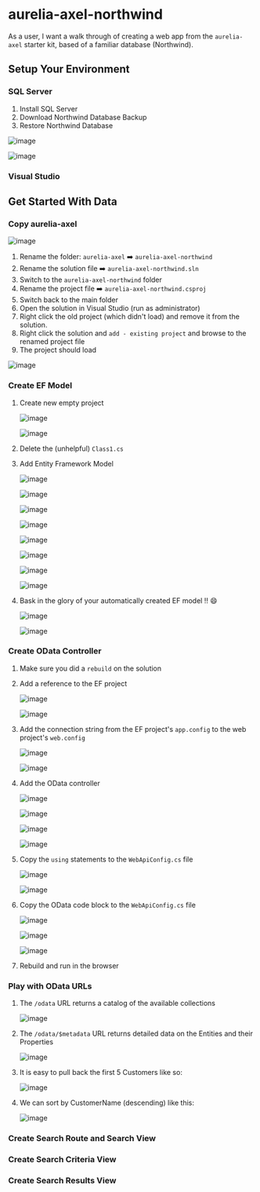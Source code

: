 # aurelia-axel-northwind
As a user, I want a walk through of creating a web app from the `aurelia-axel` starter kit, based of a familiar database (Northwind).  

## Setup Your Environment

### SQL Server

1. Install SQL Server
2. Download Northwind Database Backup
3. Restore Northwind Database

![image](https://cloud.githubusercontent.com/assets/10272832/13908165/ec072648-eec2-11e5-928c-1d054a1d7810.png)

![image](https://cloud.githubusercontent.com/assets/10272832/13908145/7e3df006-eec2-11e5-8ee6-170256b2b686.png)

### Visual Studio

## Get Started With Data

### Copy aurelia-axel

![image](https://cloud.githubusercontent.com/assets/10272832/13908176/2f3e22c2-eec3-11e5-96e6-59d7d3c41d86.png)

1. Rename the folder: `aurelia-axel` :arrow_right: `aurelia-axel-northwind`
2. Rename the solution file :arrow_right: `aurelia-axel-northwind.sln`
3. Switch to the `aurelia-axel-northwind` folder
4. Rename the project file :arrow_right: `aurelia-axel-northwind.csproj`
5. Switch back to the main folder
6. Open the solution in Visual Studio (run as administrator)
7. Right click the old project (which didn't load) and remove it from the solution.
8. Right click the solution and `add - existing project` and browse to the renamed project file
9. The project should load

![image](https://cloud.githubusercontent.com/assets/10272832/13908359/98e30640-eec6-11e5-8d14-5c654cd39036.png)

### Create EF Model

1. Create new empty project

    ![image](https://cloud.githubusercontent.com/assets/10272832/13908387/2bb9a7e4-eec7-11e5-85e5-574d230bec79.png)
    
    ![image](https://cloud.githubusercontent.com/assets/10272832/13908450/2864cb72-eec8-11e5-94e9-c6ea5d08efa2.png)
    
2. Delete the (unhelpful) `Class1.cs`
3. Add Entity Framework Model

    ![image](https://cloud.githubusercontent.com/assets/10272832/13908503/51e6cd78-eec9-11e5-92a1-1beb9c624322.png)
    
    ![image](https://cloud.githubusercontent.com/assets/10272832/13908535/d95d2126-eec9-11e5-9175-a326f97e9e64.png)
    
    ![image](https://cloud.githubusercontent.com/assets/10272832/13908540/0551ee38-eeca-11e5-93ea-6e90df1e9987.png)
    
    ![image](https://cloud.githubusercontent.com/assets/10272832/13908545/487351ac-eeca-11e5-9109-9a0e0841753d.png)
    
    ![image](https://cloud.githubusercontent.com/assets/10272832/13908559/95f173dc-eeca-11e5-9881-6dad13987da8.png)
    
    ![image](https://cloud.githubusercontent.com/assets/10272832/13908570/ccafa0b0-eeca-11e5-9a31-c7a634d84452.png)
    
    ![image](https://cloud.githubusercontent.com/assets/10272832/13908577/ece56860-eeca-11e5-9ab4-ecc6fda0085a.png)
    
    ![image](https://cloud.githubusercontent.com/assets/10272832/13908597/79fa5bf2-eecb-11e5-9072-dc0639795b73.png)
    
4. Bask in the glory of your automatically created EF model !! :smile:

    ![image](https://cloud.githubusercontent.com/assets/10272832/13908626/3d35389e-eecc-11e5-9580-3cc942ae0176.png)
    
    ![image](https://cloud.githubusercontent.com/assets/10272832/13908628/565b1532-eecc-11e5-9eda-1cc6b3958c0c.png)

### Create OData Controller

1. Make sure you did a `rebuild` on the solution
2. Add a reference to the EF project

    ![image](https://cloud.githubusercontent.com/assets/10272832/13908688/a375c5e6-eecd-11e5-9977-991892a78a7b.png)
    
    ![image](https://cloud.githubusercontent.com/assets/10272832/13908700/e514e4aa-eecd-11e5-8130-1475838236a8.png)

3. Add the connection string from the EF project's `app.config` to the web project's `web.config`

    ![image](https://cloud.githubusercontent.com/assets/10272832/13908718/3d95c0b8-eece-11e5-984b-f2fbef351524.png)
    
    ![image](https://cloud.githubusercontent.com/assets/10272832/13908731/99c5e8ea-eece-11e5-8897-c9c790032122.png)

4. Add the OData controller

    ![image](https://cloud.githubusercontent.com/assets/10272832/13908754/3e23130e-eecf-11e5-863b-e660d93bf106.png)
    
    ![image](https://cloud.githubusercontent.com/assets/10272832/13908765/72ffc4b4-eecf-11e5-8fc8-a9adc9902a1a.png)
    
    ![image](https://cloud.githubusercontent.com/assets/10272832/13908774/9bab19fe-eecf-11e5-91f9-9fd3a578a44d.png)
    
    ![image](https://cloud.githubusercontent.com/assets/10272832/13908803/390ed000-eed0-11e5-8f79-40fdc6fbc0e1.png)

5. Copy the `using` statements to the `WebApiConfig.cs` file

    ![image](https://cloud.githubusercontent.com/assets/10272832/13908791/f6d7230e-eecf-11e5-8906-1066f6d7d37e.png)
    
    ![image](https://cloud.githubusercontent.com/assets/10272832/13908807/6fe7f818-eed0-11e5-92ee-cc6cfe7c722f.png)

6. Copy the OData code block to the `WebApiConfig.cs` file

    ![image](https://cloud.githubusercontent.com/assets/10272832/13908823/e03e4e46-eed0-11e5-8307-fc2095479103.png)
    
    ![image](https://cloud.githubusercontent.com/assets/10272832/13908830/2761f296-eed1-11e5-901e-7c13cb985eca.png)
    
    ![image](https://cloud.githubusercontent.com/assets/10272832/13908870/f7e645b6-eed1-11e5-961a-fb2ffd6070da.png)
    
7. Rebuild and run in the browser

### Play with OData URLs

1. The `/odata` URL returns a catalog of the available collections

    ![image](https://cloud.githubusercontent.com/assets/10272832/13908951/2a527e10-eed3-11e5-9d6d-b8f564946dfb.png)

2. The `/odata/$metadata` URL returns detailed data on the Entities and their Properties

    ![image](https://cloud.githubusercontent.com/assets/10272832/13909167/95c6c9ca-eed4-11e5-8dfd-4f72faa40bb0.png)
    
3. It is easy to pull back the first 5 Customers like so:

    ![image](https://cloud.githubusercontent.com/assets/10272832/13909243/f0eb7422-eed4-11e5-8cb6-9e1d9d96efc9.png)

4. We can sort by CustomerName (descending) like this:
    
    ![image](https://cloud.githubusercontent.com/assets/10272832/14044420/2223b084-f256-11e5-8df5-f28a49bb98ed.png)

### Create Search Route and Search View

### Create Search Criteria View

### Create Search Results View

